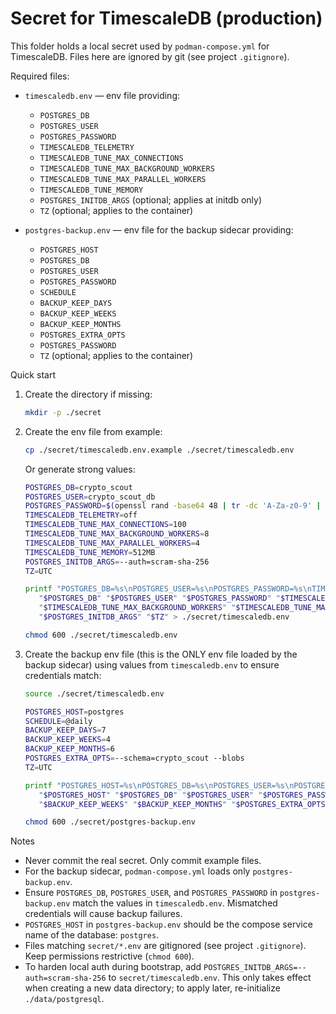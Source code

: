 # Secret for TimescaleDB (production)

This folder holds a local secret used by `podman-compose.yml` for TimescaleDB. Files here are ignored by git (see project
`.gitignore`).

Required files:

- `timescaledb.env` — env file providing:
  - `POSTGRES_DB`
  - `POSTGRES_USER`
  - `POSTGRES_PASSWORD`
  - `TIMESCALEDB_TELEMETRY`
  - `TIMESCALEDB_TUNE_MAX_CONNECTIONS`
  - `TIMESCALEDB_TUNE_MAX_BACKGROUND_WORKERS`
  - `TIMESCALEDB_TUNE_MAX_PARALLEL_WORKERS`
  - `TIMESCALEDB_TUNE_MEMORY`
  - `POSTGRES_INITDB_ARGS` (optional; applies at initdb only)
  - `TZ` (optional; applies to the container)

- `postgres-backup.env` — env file for the backup sidecar providing:
   - `POSTGRES_HOST`
   - `POSTGRES_DB`
   - `POSTGRES_USER`
   - `POSTGRES_PASSWORD`
   - `SCHEDULE`
   - `BACKUP_KEEP_DAYS`
   - `BACKUP_KEEP_WEEKS`
   - `BACKUP_KEEP_MONTHS`
   - `POSTGRES_EXTRA_OPTS`
   - `POSTGRES_PASSWORD`
   - `TZ` (optional; applies to the container)
      
Quick start

1. Create the directory if missing:
   ```bash 
   mkdir -p ./secret
   ```

2. Create the env file from example:
   ```bash 
   cp ./secret/timescaledb.env.example ./secret/timescaledb.env
   ```
   Or generate strong values:
   ```bash
   POSTGRES_DB=crypto_scout
   POSTGRES_USER=crypto_scout_db
   POSTGRES_PASSWORD=$(openssl rand -base64 48 | tr -dc 'A-Za-z0-9' | head -c 48)
   TIMESCALEDB_TELEMETRY=off
   TIMESCALEDB_TUNE_MAX_CONNECTIONS=100
   TIMESCALEDB_TUNE_MAX_BACKGROUND_WORKERS=8
   TIMESCALEDB_TUNE_MAX_PARALLEL_WORKERS=4
   TIMESCALEDB_TUNE_MEMORY=512MB
   POSTGRES_INITDB_ARGS=--auth=scram-sha-256
   TZ=UTC
   
   printf "POSTGRES_DB=%s\nPOSTGRES_USER=%s\nPOSTGRES_PASSWORD=%s\nTIMESCALEDB_TELEMETRY=%s\nTIMESCALEDB_TUNE_MAX_CONNECTIONS=%s\nTIMESCALEDB_TUNE_MAX_BACKGROUND_WORKERS=%s\nTIMESCALEDB_TUNE_MAX_PARALLEL_WORKERS=%s\nTIMESCALEDB_TUNE_MEMORY=%s\nPOSTGRES_INITDB_ARGS=%s\nTZ=%s\n" \
      "$POSTGRES_DB" "$POSTGRES_USER" "$POSTGRES_PASSWORD" "$TIMESCALEDB_TELEMETRY" "$TIMESCALEDB_TUNE_MAX_CONNECTIONS" \
      "$TIMESCALEDB_TUNE_MAX_BACKGROUND_WORKERS" "$TIMESCALEDB_TUNE_MAX_PARALLEL_WORKERS" "$TIMESCALEDB_TUNE_MEMORY" \ 
      "$POSTGRES_INITDB_ARGS" "$TZ" > ./secret/timescaledb.env
   
   chmod 600 ./secret/timescaledb.env
   ```

4. Create the backup env file (this is the ONLY env file loaded by the backup sidecar) using values from
   `timescaledb.env` to ensure credentials match:
   ```bash
   source ./secret/timescaledb.env

   POSTGRES_HOST=postgres
   SCHEDULE=@daily
   BACKUP_KEEP_DAYS=7
   BACKUP_KEEP_WEEKS=4
   BACKUP_KEEP_MONTHS=6
   POSTGRES_EXTRA_OPTS=--schema=crypto_scout --blobs
   TZ=UTC

   printf "POSTGRES_HOST=%s\nPOSTGRES_DB=%s\nPOSTGRES_USER=%s\nPOSTGRES_PASSWORD=%s\nSCHEDULE=%s\nBACKUP_KEEP_DAYS=%s\nBACKUP_KEEP_WEEKS=%s\nBACKUP_KEEP_MONTHS=%s\nPOSTGRES_EXTRA_OPTS=%s\nTZ=%s\n" \
      "$POSTGRES_HOST" "$POSTGRES_DB" "$POSTGRES_USER" "$POSTGRES_PASSWORD" "$SCHEDULE" "$BACKUP_KEEP_DAYS" \
      "$BACKUP_KEEP_WEEKS" "$BACKUP_KEEP_MONTHS" "$POSTGRES_EXTRA_OPTS" "$TZ" > ./secret/postgres-backup.env

   chmod 600 ./secret/postgres-backup.env
   ```

Notes

- Never commit the real secret. Only commit example files.
- For the backup sidecar, `podman-compose.yml` loads only `postgres-backup.env`.
- Ensure `POSTGRES_DB`, `POSTGRES_USER`, and `POSTGRES_PASSWORD` in `postgres-backup.env` match the values in
  `timescaledb.env`. Mismatched credentials will cause backup failures.
- `POSTGRES_HOST` in `postgres-backup.env` should be the compose service name of the database: `postgres`.
- Files matching `secret/*.env` are gitignored (see project `.gitignore`). Keep permissions restrictive (`chmod 600`).
- To harden local auth during bootstrap, add `POSTGRES_INITDB_ARGS=--auth=scram-sha-256` to `secret/timescaledb.env`.
  This only takes effect when creating a new data directory; to apply later, re-initialize `./data/postgresql`.

